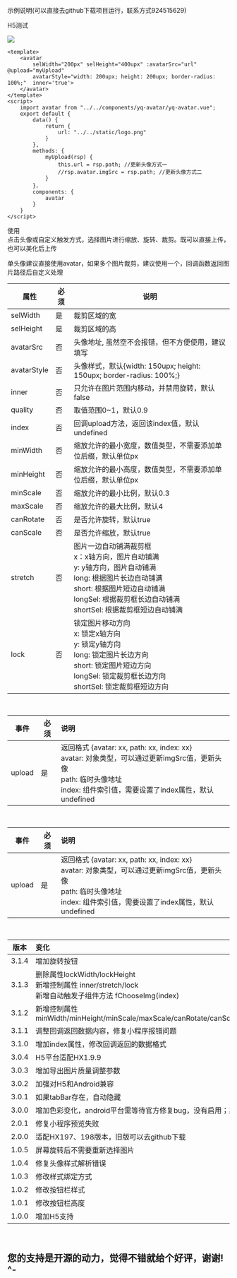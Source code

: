 示例说明(可以直接去github下载项目运行，联系方式924515629)

H5测试

<img src='http://www.snyvic.eu/static/m.png'/>

```
<template>
    <avatar
        selWidth="200px" selHeight="400upx" :avatarSrc="url" @upload="myUpload" 
        avatarStyle="width: 200upx; height: 200upx; border-radius: 100%;"  inner='true'>
    </avatar>
</template>
<script>
    import avatar from "../../components/yq-avatar/yq-avatar.vue";
    export default {
    	data() {
            return {
                url: "../../static/logo.png"
            }
        },
        methods: {
            myUpload(rsp) {
                this.url = rsp.path; //更新头像方式一
                //rsp.avatar.imgSrc = rsp.path; //更新头像方式二
            }
        }，
        components: {
            avatar
        }
    }
</script>
```



使用<br/>
点击头像或自定义触发方式，选择图片进行缩放、旋转、裁剪。既可以直接上传，也可以美化后上传

单头像建议直接使用avatar，如果多个图片裁剪，建议使用一个，回调函数返回图片路径后自定义处理

| 属性        | 必须 | 说明                                                         |
| ----------- | ---- | ------------------------------------------------------------ |
| selWidth    | 是   | 裁剪区域的宽                                                 |
| selHeight   | 是   | 裁剪区域的高                                                 |
| avatarSrc   | 否   | 头像地址, 虽然空不会报错，但不方便使用，建议填写             |
| avatarStyle | 否   | 头像样式，默认{width: 150upx; height: 150upx; border-radius: 100%;} |
| inner       | 否   | 只允许在图片范围内移动，并禁用旋转，默认false                |
| quality     | 否   | 取值范围0~1，默认0.9                                         |
| index       | 否   | 回调upload方法，返回该index值，默认undefined                 |
| minWidth    | 否   | 缩放允许的最小宽度，数值类型，不需要添加单位后缀，默认单位px |
| minHeight   | 否   | 缩放允许的最小高度，数值类型，不需要添加单位后缀，默认单位px |
| minScale    | 否   | 缩放允许的最小比例，默认0.3                                  |
| maxScale    | 否   | 缩放允许的最大比例，默认4                                    |
| canRotate   | 否   | 是否允许旋转，默认true                                       |
| canScale    | 否   | 是否允许缩放，默认true                                       |
| stretch     | 否   | 图片一边自动铺满裁剪框<br/>x：x轴方向，图片自动铺满<br/>y:   y轴方向，图片自动铺满<br/>long:  根据图片长边自动铺满<br/>short:  根据图片短边自动铺满<br/>longSel:  根据裁剪框长边自动铺满<br/>shortSel:  根据裁剪框短边自动铺满 |
| lock        | 否   | 锁定图片移动方向<br/>x:  锁定x轴方向<br/>y:  锁定y轴方向<br/>long: 锁定图片长边方向<br/>short:  锁定图片短边方向<br/>longSel:  锁定裁剪框长边方向<br/>shortSel:  锁定裁剪框短边方向 |

<br/>

| 事件   | 必须 | 说明                                                         |
| ------ | ---- | :----------------------------------------------------------- |
| upload | 是   | 返回格式 {avatar: xx, path: xx, index: xx}<br/>avatar: 对象类型，可以通过更新imgSrc值，更新头像<br/>path: 临时头像地址<br/>index: 组件索引值，需要设置了index属性，默认undefined |

<br/>

| 事件   | 必须 | 说明                                                         |
| ------ | ---- | :----------------------------------------------------------- |
| upload | 是   | 返回格式 {avatar: xx, path: xx, index: xx}<br/>avatar: 对象类型，可以通过更新imgSrc值，更新头像<br/>path: 临时头像地址<br/>index: 组件索引值，需要设置了index属性，默认undefined |

<br/>

| 版本  | 变化                                                         |
| ----- | :----------------------------------------------------------- |
| 3.1.4 | 增加旋转按钮                                                 |
| 3.1.3 | 删除属性lockWidth/lockHeight<br/>新增控制属性 inner/stretch/lock<br/>新增自动触发子组件方法 fChooseImg(index) |
| 3.1.2 | 新增控制属性minWidth/minHeight/minScale/maxScale/canRotate/canScale/lockWidth/lockHeight |
| 3.1.1 | 调整回调返回数据内容，修复小程序报错问题                     |
| 3.1.0 | 增加index属性，修改回调返回的数据格式                        |
| 3.0.4 | H5平台适配HX1.9.9                                            |
| 3.0.3 | 增加导出图片质量调整参数                                     |
| 3.0.2 | 加强对H5和Android兼容                                        |
| 3.0.1 | 如果tabBar存在，自动隐藏                                     |
| 3.0.0 | 增加色彩变化，android平台需等待官方修复bug，没有启用；其他平台测试正常 |
| 2.0.1 | 修复小程序预览失败                                           |
| 2.0.0 | 适配HX197、198版本，旧版可以去github下载                     |
| 1.0.5 | 屏幕旋转后不需要重新选择图片                                 |
| 1.0.4 | 修复头像样式解析错误                                         |
| 1.0.3 | 修改样式绑定方式                                             |
| 1.0.2 | 修改按钮栏样式                                               |
| 1.0.1 | 修改按钮栏高度                                               |
| 1.0.0 | 增加H5支持                                                   |

<br/>

## 您的支持是开源的动力，觉得不错就给个好评，谢谢! ^-
